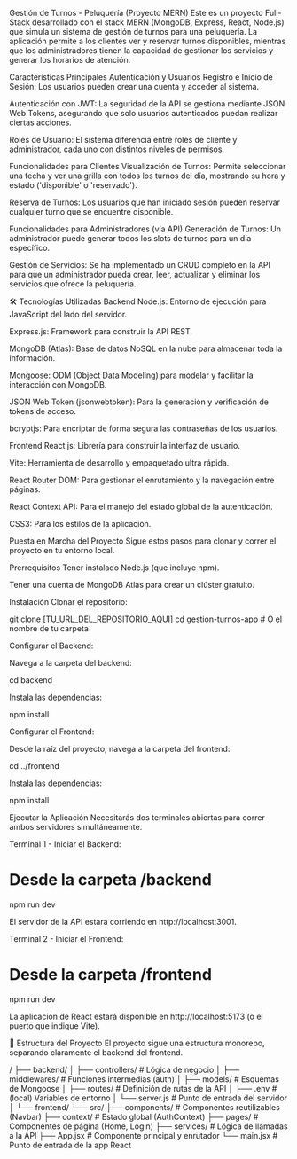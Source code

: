 Gestión de Turnos - Peluquería (Proyecto MERN)
Este es un proyecto Full-Stack desarrollado con el stack MERN (MongoDB, Express, React, Node.js) que simula un sistema de gestión de turnos para una peluquería. La aplicación permite a los clientes ver y reservar turnos disponibles, mientras que los administradores tienen la capacidad de gestionar los servicios y generar los horarios de atención.

 Características Principales
Autenticación y Usuarios
Registro e Inicio de Sesión: Los usuarios pueden crear una cuenta y acceder al sistema.

Autenticación con JWT: La seguridad de la API se gestiona mediante JSON Web Tokens, asegurando que solo usuarios autenticados puedan realizar ciertas acciones.

Roles de Usuario: El sistema diferencia entre roles de cliente y administrador, cada uno con distintos niveles de permisos.

Funcionalidades para Clientes
Visualización de Turnos: Permite seleccionar una fecha y ver una grilla con todos los turnos del día, mostrando su hora y estado ('disponible' o 'reservado').

Reserva de Turnos: Los usuarios que han iniciado sesión pueden reservar cualquier turno que se encuentre disponible.

Funcionalidades para Administradores (vía API)
Generación de Turnos: Un administrador puede generar todos los slots de turnos para un día específico.

Gestión de Servicios: Se ha implementado un CRUD completo en la API para que un administrador pueda crear, leer, actualizar y eliminar los servicios que ofrece la peluquería.

🛠️ Tecnologías Utilizadas
Backend
Node.js: Entorno de ejecución para JavaScript del lado del servidor.

Express.js: Framework para construir la API REST.

MongoDB (Atlas): Base de datos NoSQL en la nube para almacenar toda la información.

Mongoose: ODM (Object Data Modeling) para modelar y facilitar la interacción con MongoDB.

JSON Web Token (jsonwebtoken): Para la generación y verificación de tokens de acceso.

bcryptjs: Para encriptar de forma segura las contraseñas de los usuarios.

Frontend
React.js: Librería para construir la interfaz de usuario.

Vite: Herramienta de desarrollo y empaquetado ultra rápida.

React Router DOM: Para gestionar el enrutamiento y la navegación entre páginas.

React Context API: Para el manejo del estado global de la autenticación.

CSS3: Para los estilos de la aplicación.

 Puesta en Marcha del Proyecto
Sigue estos pasos para clonar y correr el proyecto en tu entorno local.

Prerrequisitos
Tener instalado Node.js (que incluye npm).

Tener una cuenta de MongoDB Atlas para crear un clúster gratuito.

Instalación
Clonar el repositorio:

git clone [TU_URL_DEL_REPOSITORIO_AQUI]
cd gestion-turnos-app # O el nombre de tu carpeta

Configurar el Backend:

Navega a la carpeta del backend:

cd backend

Instala las dependencias:

npm install

Configurar el Frontend:

Desde la raíz del proyecto, navega a la carpeta del frontend:

cd ../frontend

Instala las dependencias:

npm install

Ejecutar la Aplicación
Necesitarás dos terminales abiertas para correr ambos servidores simultáneamente.

Terminal 1 - Iniciar el Backend:

# Desde la carpeta /backend
npm run dev

El servidor de la API estará corriendo en http://localhost:3001.

Terminal 2 - Iniciar el Frontend:

# Desde la carpeta /frontend
npm run dev

La aplicación de React estará disponible en http://localhost:5173 (o el puerto que indique Vite).

📂 Estructura del Proyecto
El proyecto sigue una estructura monorepo, separando claramente el backend del frontend.

/
├── backend/
│   ├── controllers/  # Lógica de negocio
│   ├── middlewares/  # Funciones intermedias (auth)
│   ├── models/       # Esquemas de Mongoose
│   ├── routes/       # Definición de rutas de la API
│   ├── .env          # (local) Variables de entorno
│   └── server.js     # Punto de entrada del servidor
│
└── frontend/
    └── src/
        ├── components/   # Componentes reutilizables (Navbar)
        ├── context/      # Estado global (AuthContext)
        ├── pages/        # Componentes de página (Home, Login)
        ├── services/     # Lógica de llamadas a la API
        ├── App.jsx       # Componente principal y enrutador
        └── main.jsx      # Punto de entrada de la app React
